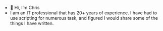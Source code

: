 - 👋 Hi, I’m Chris
- I am an IT professional that has 20+ years of experience. I have had to use scripting for numerous task, and figured I would share some of the things I have written.

<!---
wisper1977/wisper1977 is a ✨ special ✨ repository because its `README.md` (this file) appears on your GitHub profile.
You can click the Preview link to take a look at your changes.
--->
